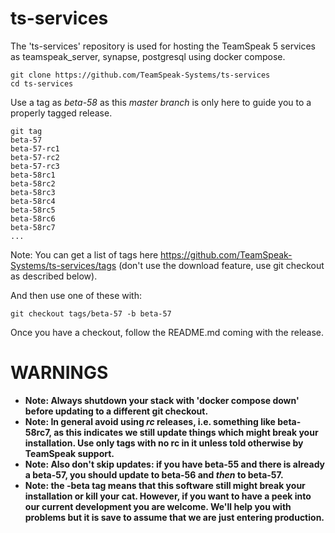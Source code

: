# ts-services

The 'ts-services' repository is used for hosting the TeamSpeak 5 services as teamspeak_server, synapse, postgresql using docker compose.

    git clone https://github.com/TeamSpeak-Systems/ts-services
    cd ts-services
    
Use a tag as *beta-58* as this *master branch* is only here to guide you to a properly tagged release.

    git tag
    beta-57
    beta-57-rc1
    beta-57-rc2
    beta-57-rc3
    beta-58rc1
    beta-58rc2
    beta-58rc3
    beta-58rc4
    beta-58rc5
    beta-58rc6
    beta-58rc7
    ...
    
Note: You can get a list of tags here https://github.com/TeamSpeak-Systems/ts-services/tags (don't use the download feature, use git checkout as described below).

And then use one of these with:

    git checkout tags/beta-57 -b beta-57
        
Once you have a checkout, follow the README.md coming with the release.

# WARNINGS

* **Note: Always shutdown your stack with 'docker compose down' before updating to a different git checkout.**
* **Note: In general avoid using *rc* releases, i.e. something like beta-58rc7, as this indicates we still update things which might break your installation. Use only tags with no rc in it unless told otherwise by TeamSpeak support.**
* **Note: Also don't skip updates: if you have beta-55 and there is already a beta-57, you should update to beta-56 and *then* to beta-57.**
* **Note: the **-beta** tag means that this software still might break your installation or kill your cat. However, if you want to have a peek into our current development you are welcome. We'll help you with problems but it is save to assume that we are just entering production.**
